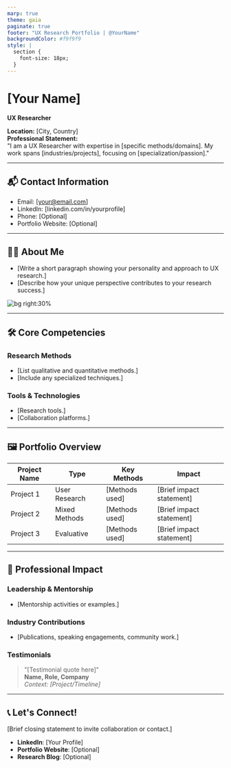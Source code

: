 ```yaml
---
marp: true
theme: gaia
paginate: true
footer: "UX Research Portfolio | @YourName"
backgroundColor: #f9f9f9
style: |
  section {
    font-size: 18px;
  }
---
```


# [Your Name]  
**UX Researcher**  

**Location:** [City, Country]  
**Professional Statement:**  
"I am a UX Researcher with expertise in [specific methods/domains]. My work spans [industries/projects], focusing on [specialization/passion]."

---

## 📬 Contact Information

- Email: [your@email.com]  
- LinkedIn: [linkedin.com/in/yourprofile]  
- Phone: [Optional]  
- Portfolio Website: [Optional]

---

## 👩‍💼 About Me

- [Write a short paragraph showing your personality and approach to UX research.]  
- [Describe how your unique perspective contributes to your research success.]  

![bg right:30%](https://via.placeholder.com/300)

---

## 🛠 Core Competencies

### Research Methods
- [List qualitative and quantitative methods.]  
- [Include any specialized techniques.]

### Tools & Technologies
- [Research tools.]  
- [Collaboration platforms.]

---

## 🖼 Portfolio Overview

| **Project Name** | **Type**          | **Key Methods**  | **Impact**                |
|-------------------|-------------------|-------------------|---------------------------|
| Project 1         | User Research     | [Methods used]    | [Brief impact statement]  |
| Project 2         | Mixed Methods     | [Methods used]    | [Brief impact statement]  |
| Project 3         | Evaluative        | [Methods used]    | [Brief impact statement]  |

---

## 🌟 Professional Impact

### Leadership & Mentorship
- [Mentorship activities or examples.]  

### Industry Contributions
- [Publications, speaking engagements, community work.]

### Testimonials
> "[Testimonial quote here]"  
**Name, Role, Company**  
*Context: [Project/Timeline]*

---

## 📞 Let's Connect!

[Brief closing statement to invite collaboration or contact.]

- **LinkedIn**: [Your Profile]  
- **Portfolio Website**: [Optional]  
- **Research Blog**: [Optional]  
